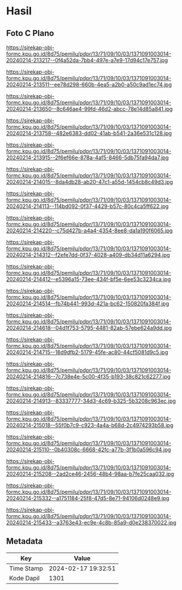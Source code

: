 # Hasil

## Foto C Plano

https://sirekap-obj-formc.kpu.go.id/8d75/pemilu/pdpr/13/71/09/10/03/1371091003014-20240214-213217--0f4a52da-7bb4-497e-a7e9-17d94c17e757.jpg

https://sirekap-obj-formc.kpu.go.id/8d75/pemilu/pdpr/13/71/09/10/03/1371091003014-20240214-213511--ee78d298-660b-4ea5-a2b0-a50c9ad1ec74.jpg

https://sirekap-obj-formc.kpu.go.id/8d75/pemilu/pdpr/13/71/09/10/03/1371091003014-20240214-213650--8c646ae4-99fd-46d2-abcc-78e14d85a841.jpg

https://sirekap-obj-formc.kpu.go.id/8d75/pemilu/pdpr/13/71/09/10/03/1371091003014-20240214-213758--482e6383-dd02-41ab-b541-2a36e531c128.jpg

https://sirekap-obj-formc.kpu.go.id/8d75/pemilu/pdpr/13/71/09/10/03/1371091003014-20240214-213915--2f6ef66e-878a-4af5-8466-5db75fa94da7.jpg

https://sirekap-obj-formc.kpu.go.id/8d75/pemilu/pdpr/13/71/09/10/03/1371091003014-20240214-214015--8da4db28-ab20-47c1-a55d-1454cb8c49d3.jpg

https://sirekap-obj-formc.kpu.go.id/8d75/pemilu/pdpr/13/71/09/10/03/1371091003014-20240214-214113--114bd092-0f37-4429-b57c-80c4ca5ff622.jpg

https://sirekap-obj-formc.kpu.go.id/8d75/pemilu/pdpr/13/71/09/10/03/1371091003014-20240214-214220--c75d427b-a4a4-4354-8ee8-da1a190f6065.jpg

https://sirekap-obj-formc.kpu.go.id/8d75/pemilu/pdpr/13/71/09/10/03/1371091003014-20240214-214312--f2efe7dd-0f37-4028-a409-db34d11a6294.jpg

https://sirekap-obj-formc.kpu.go.id/8d75/pemilu/pdpr/13/71/09/10/03/1371091003014-20240214-214412--e5396a15-73ee-434f-bf5e-6ee53c3234ca.jpg

https://sirekap-obj-formc.kpu.go.id/8d75/pemilu/pdpr/13/71/09/10/03/1371091003014-20240214-214514--fb74b441-993d-421a-bc62-150820fa384f.jpg

https://sirekap-obj-formc.kpu.go.id/8d75/pemilu/pdpr/13/71/09/10/03/1371091003014-20240214-214618--04d1f753-5795-4481-82ab-57ebe624a9dd.jpg

https://sirekap-obj-formc.kpu.go.id/8d75/pemilu/pdpr/13/71/09/10/03/1371091003014-20240214-214715--18d9dfb2-5179-45fe-ac80-44cf5081d9c5.jpg

https://sirekap-obj-formc.kpu.go.id/8d75/pemilu/pdpr/13/71/09/10/03/1371091003014-20240214-214816--7c738e4e-5c00-4f35-b193-38c821c62277.jpg

https://sirekap-obj-formc.kpu.go.id/8d75/pemilu/pdpr/13/71/09/10/03/1371091003014-20240214-214913--83337777-34d3-4c69-b325-5b3208c963ec.jpg

https://sirekap-obj-formc.kpu.go.id/8d75/pemilu/pdpr/13/71/09/10/03/1371091003014-20240214-215018--55f0b7c9-c923-4a4a-b68d-2c4974293b58.jpg

https://sirekap-obj-formc.kpu.go.id/8d75/pemilu/pdpr/13/71/09/10/03/1371091003014-20240214-215110--0b40308c-6668-42fc-a77b-3f1b0a596c94.jpg

https://sirekap-obj-formc.kpu.go.id/8d75/pemilu/pdpr/13/71/09/10/03/1371091003014-20240214-215208--2ad2ce46-2456-48b4-98aa-b7fe25caa032.jpg

https://sirekap-obj-formc.kpu.go.id/8d75/pemilu/pdpr/13/71/09/10/03/1371091003014-20240214-215332--a1751184-25f8-47d5-8e71-94106d0248e9.jpg

https://sirekap-obj-formc.kpu.go.id/8d75/pemilu/pdpr/13/71/09/10/03/1371091003014-20240214-215433--a3763e43-ec9e-4c8b-85a9-d0e238370022.jpg


## Metadata

| Key        | Value               |
| ---------- | ------------------- |
| Time Stamp | 2024-02-17 19:32:51 |
| Kode Dapil | 1301                |




